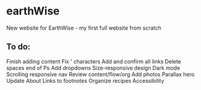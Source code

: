 # earthWise
New website for EarthWise - my first full website from scratch
## To do: 
Finish adding content
Fix ' characters
Add and confirm all links
Delete spaces end of Ps
Add dropdowns
Size-responsive design
Dark mode
Scrolling responsive nav
Review content/flow/org
Add photos
Parallax hero
Update About
Links to footnotes
Organize recipes
Accessibility